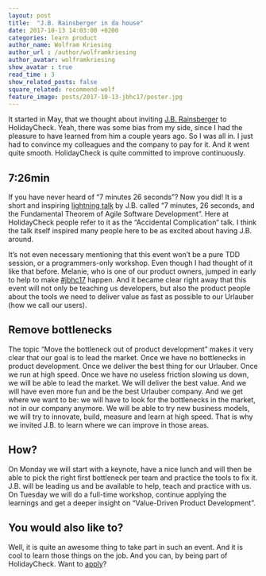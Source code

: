 ```yaml
---
layout: post
title:  "J.B. Rainsberger in da house"
date: 2017-10-13 14:03:00 +0200
categories: learn product 
author_name: Wolfram Kriesing
author_url : /author/wolframkriesing
author_avatar: wolframkriesing
show_avatar : true
read_time : 3
show_related_posts: false
square_related: recommend-wolf
feature_image: posts/2017-10-13-jbhc17/poster.jpg
---
```


It started in May, that we thought about inviting [J.B. Rainsberger][jbrains] to HolidayCheck. Yeah, there was some bias from my side, since I had the pleasure to have learned from him a couple years ago. So I was all in. I just had to convince my colleagues and the company to pay for it. And it went quite smooth. HolidayCheck is quite committed to improve continuously.

[jbrains]: https://twitter.com/jbrains

## 7:26min

If you have never heard of “7 minutes 26 seconds”? Now you did! It is a short and inspiring [lightning talk][7-26-talk] by J.B. called “7 minutes, 26 seconds, and the Fundamental Theorem of Agile Software Development”. Here at HolidayCheck people refer to it as the “Accidental Complication“ talk. I think the talk itself inspired many people here to be as excited about having J.B. around. 

It’s not even necessary mentioning that this event won’t be a pure TDD session, or a programmers-only workshop. Even though I had thought of it like that before. Melanie, who is one of our product owners, jumped in early to help to make [#jbhc17][jbhc17] happen. And it became clear right away that this event will not only be teaching us developers, but also the product people about the tools we need to deliver value as fast as possible to our Urlauber (how we call our users).

[7-26-talk]: https://vimeo.com/79106557
[jbhc17]: https://twitter.com/search?q=%23jbhc17&src=typd

## Remove bottlenecks

The topic “Move the bottleneck out of product development” makes it very clear that our goal is to lead the market. Once we have no bottlenecks in product development. Once we deliver the best thing for our Urlauber. Once we run at high speed. Once we have no useless friction slowing us down, we will be able to lead the market. We will deliver the best value. And we will have even more fun and be the best Urlauber company. And we get where we want to be: we will have to look for the bottlenecks in the market, not in our company anymore. We will be able to try new business models, we will try to innovate, build, measure and learn at high speed.
That is why we invited J.B. to learn where we can improve in those areas.

## How?

On Monday we will start with a keynote, have a nice lunch and will then be able to pick the right first bottleneck per team and practice the tools to fix it. J.B. will be leading us and be available to help, teach and practice with us.
On Tuesday we will do a full-time workshop, continue applying the learnings and get a deeper insight on “Value-Driven Product Development”.

## You would also like to?

Well, it is quite an awesome thing to take part in such an event. And it is cool to learn those things on the job. And you can, by being part of HolidayCheck. Want to [apply]?

[apply]: http://careers.holidaycheck.com/

